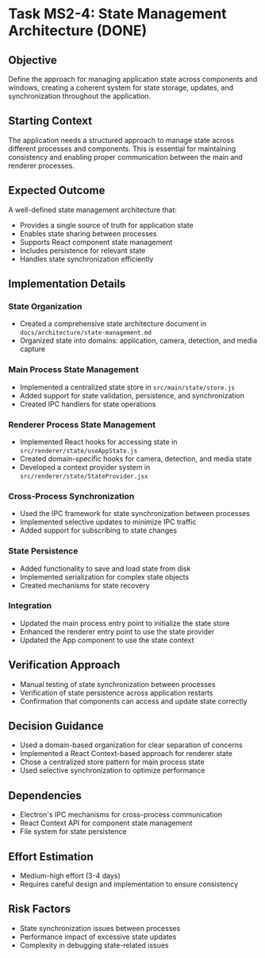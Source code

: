 # Task MS2-4: State Management Architecture (DONE)

## Objective
Define the approach for managing application state across components and windows, creating a coherent system for state storage, updates, and synchronization throughout the application.

## Starting Context
The application needs a structured approach to manage state across different processes and components. This is essential for maintaining consistency and enabling proper communication between the main and renderer processes.

## Expected Outcome
A well-defined state management architecture that:
- Provides a single source of truth for application state
- Enables state sharing between processes
- Supports React component state management
- Includes persistence for relevant state
- Handles state synchronization efficiently

## Implementation Details

### State Organization
- Created a comprehensive state architecture document in `docs/architecture/state-management.md`
- Organized state into domains: application, camera, detection, and media capture

### Main Process State Management
- Implemented a centralized state store in `src/main/state/store.js`
- Added support for state validation, persistence, and synchronization
- Created IPC handlers for state operations

### Renderer Process State Management
- Implemented React hooks for accessing state in `src/renderer/state/useAppState.js`
- Created domain-specific hooks for camera, detection, and media state
- Developed a context provider system in `src/renderer/state/StateProvider.jsx`

### Cross-Process Synchronization
- Used the IPC framework for state synchronization between processes
- Implemented selective updates to minimize IPC traffic
- Added support for subscribing to state changes

### State Persistence
- Added functionality to save and load state from disk
- Implemented serialization for complex state objects
- Created mechanisms for state recovery

### Integration
- Updated the main process entry point to initialize the state store
- Enhanced the renderer entry point to use the state provider
- Updated the App component to use the state context

## Verification Approach
- Manual testing of state synchronization between processes
- Verification of state persistence across application restarts
- Confirmation that components can access and update state correctly

## Decision Guidance
- Used a domain-based organization for clear separation of concerns
- Implemented a React Context-based approach for renderer state
- Chose a centralized store pattern for main process state
- Used selective synchronization to optimize performance

## Dependencies
- Electron's IPC mechanisms for cross-process communication
- React Context API for component state management
- File system for state persistence

## Effort Estimation
- Medium-high effort (3-4 days)
- Requires careful design and implementation to ensure consistency

## Risk Factors
- State synchronization issues between processes
- Performance impact of excessive state updates
- Complexity in debugging state-related issues
